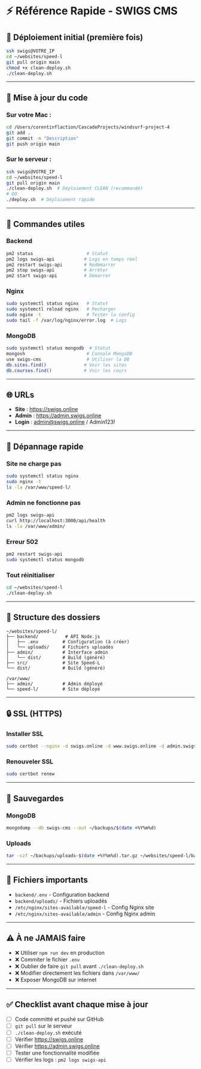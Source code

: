 # ⚡ Référence Rapide - SWIGS CMS

## 🚀 Déploiement initial (première fois)

```bash
ssh swigs@VOTRE_IP
cd ~/websites/speed-l
git pull origin main
chmod +x clean-deploy.sh
./clean-deploy.sh
```

---

## 🔄 Mise à jour du code

### Sur votre Mac :
```bash
cd /Users/corentinflaction/CascadeProjects/windsurf-project-4
git add .
git commit -m "Description"
git push origin main
```

### Sur le serveur :
```bash
ssh swigs@VOTRE_IP
cd ~/websites/speed-l
git pull origin main
./clean-deploy.sh  # Déploiement CLEAN (recommandé)
# OU
./deploy.sh  # Déploiement rapide
```

---

## 🔧 Commandes utiles

### Backend
```bash
pm2 status                    # Statut
pm2 logs swigs-api           # Logs en temps réel
pm2 restart swigs-api        # Redémarrer
pm2 stop swigs-api           # Arrêter
pm2 start swigs-api          # Démarrer
```

### Nginx
```bash
sudo systemctl status nginx   # Statut
sudo systemctl reload nginx   # Recharger
sudo nginx -t                 # Tester la config
sudo tail -f /var/log/nginx/error.log  # Logs
```

### MongoDB
```bash
sudo systemctl status mongodb  # Statut
mongosh                       # Console MongoDB
use swigs-cms                 # Utiliser la DB
db.sites.find()              # Voir les sites
db.courses.find()            # Voir les cours
```

---

## 🌐 URLs

- **Site** : https://swigs.online
- **Admin** : https://admin.swigs.online
- **Login** : admin@swigs.online / Admin123!

---

## 🐛 Dépannage rapide

### Site ne charge pas
```bash
sudo systemctl status nginx
sudo nginx -t
ls -la /var/www/speed-l/
```

### Admin ne fonctionne pas
```bash
pm2 logs swigs-api
curl http://localhost:3000/api/health
ls -la /var/www/admin/
```

### Erreur 502
```bash
pm2 restart swigs-api
sudo systemctl status mongodb
```

### Tout réinitialiser
```bash
cd ~/websites/speed-l
./clean-deploy.sh
```

---

## 📁 Structure des dossiers

```
~/websites/speed-l/
├── backend/          # API Node.js
│   ├── .env         # Configuration (à créer)
│   └── uploads/     # Fichiers uploadés
├── admin/           # Interface admin
│   └── dist/        # Build (généré)
├── src/             # Site Speed-L
└── dist/            # Build (généré)

/var/www/
├── admin/           # Admin déployé
└── speed-l/         # Site déployé
```

---

## 🔒 SSL (HTTPS)

### Installer SSL
```bash
sudo certbot --nginx -d swigs.online -d www.swigs.online -d admin.swigs.online
```

### Renouveler SSL
```bash
sudo certbot renew
```

---

## 💾 Sauvegardes

### MongoDB
```bash
mongodump --db swigs-cms --out ~/backups/$(date +%Y%m%d)
```

### Uploads
```bash
tar -czf ~/backups/uploads-$(date +%Y%m%d).tar.gz ~/websites/speed-l/backend/uploads
```

---

## 📝 Fichiers importants

- `backend/.env` - Configuration backend
- `backend/uploads/` - Fichiers uploadés
- `/etc/nginx/sites-available/speed-l` - Config Nginx site
- `/etc/nginx/sites-available/admin` - Config Nginx admin

---

## ⚠️ À ne JAMAIS faire

- ❌ Utiliser `npm run dev` en production
- ❌ Commiter le fichier `.env`
- ❌ Oublier de faire `git pull` avant `./clean-deploy.sh`
- ❌ Modifier directement les fichiers dans `/var/www/`
- ❌ Exposer MongoDB sur internet

---

## ✅ Checklist avant chaque mise à jour

- [ ] Code committé et pushé sur GitHub
- [ ] `git pull` sur le serveur
- [ ] `./clean-deploy.sh` exécuté
- [ ] Vérifier https://swigs.online
- [ ] Vérifier https://admin.swigs.online
- [ ] Tester une fonctionnalité modifiée
- [ ] Vérifier les logs : `pm2 logs swigs-api`
